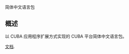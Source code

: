 简体中文语言包

## 概述

以 CUBA 应用程序扩展方式实现的 CUBA 平台简体中文语言包。

[文档](https://github.com/cubacn/translation-cn/blob/master/README.md).